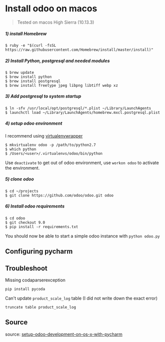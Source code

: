 # Install odoo on macos

> Tested on macos High Sierra (10.13.3)

##### 1) install Homebrew

```
$ ruby -e "$(curl -fsSL https://raw.githubusercontent.com/Homebrew/install/master/install)"
```

##### 2) Install Python, postgresql and needed modules

```
$ brew update
$ brew install python
$ brew install postgresql
$ brew install freetype jpeg libpng libtiff webp xz
```

##### 3) Add postgresql to system startup

```
$ ln -sfv /usr/local/opt/postgresql/*.plist ~/Library/LaunchAgents
$ launchctl load ~/Library/LaunchAgents/homebrew.mxcl.postgresql.plist
```

##### 4) setup odoo environment

I recommend using [virtualenvwrapper](http://virtualenvwrapper.readthedocs.io/en/latest/index.html)

```
$ mkvirtualenv odoo -p /path/to/python2.7
$ which python
$ /Users/<user>/.virtualenvs/odoo/bin/python
```
Use `deactivate` to get out of odoo environment, use `workon odoo` to activate the environment.

##### 5) clone odoo

```
$ cd ~/projects
$ git clone https://github.com/odoo/odoo.git odoo
```

##### 6) Install odoo requirements

```
$ cd odoo
$ git checkout 9.0
$ pip install -r requirements.txt
```

You should now be able to start a simple odoo instance with `python odoo.py`

## Configuring pycharm

## Troubleshoot

Missing codaparserexception

```
pip install pycoda
```

Can't update `product_scale_log` table (I did not write down the exact error)

```
truncate table product_scale_log
```

## Source
source: [setup-odoo-development-on-os-x-with-pycharm](http://bloopark.de/en_US/blog/the-bloopark-times-english-2/post/setup-odoo-development-on-os-x-with-pycharm-109)
